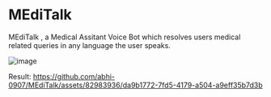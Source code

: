 # MEdiTalk
MEdiTalk , a Medical Assitant Voice Bot which resolves users medical related queries in any language the user speaks.

![image](https://github.com/abhi-0907/MEdiTalk/assets/82983936/9914bed6-44ac-416b-a21f-6d0e8c4307fd)




Result:
https://github.com/abhi-0907/MEdiTalk/assets/82983936/da9b1772-7fd5-4179-a504-a9eff35b7d3b

